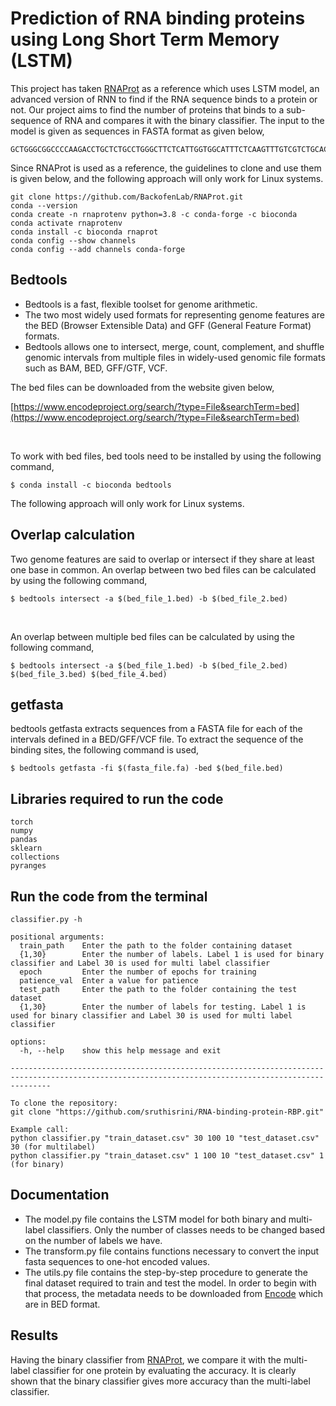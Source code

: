 # Prediction of RNA binding proteins using Long Short Term Memory (LSTM)
This project has taken [RNAProt](https://github.com/BackofenLab/RNAProt) as a reference which uses LSTM model, an advanced version of RNN to find if the RNA sequence binds to a protein or not. Our project aims to find the number of proteins that binds to a sub-sequence of RNA and compares it with the binary classifier. The input to the model is given as sequences in FASTA format as given below,

```
GCTGGGCGGCCCCAAGACCTGCTCTGCCTGGGCTTCTCATTGGTGGCATTTCTCAAGTTTGTCGTCTGCACCATCCGGAAAACCACCTCTCTCT
```


Since RNAProt is used as a reference, the guidelines to clone and use them is given below, and the following approach will only work for Linux systems.
```
git clone https://github.com/BackofenLab/RNAProt.git
conda --version
conda create -n rnaprotenv python=3.8 -c conda-forge -c bioconda
conda activate rnaprotenv
conda install -c bioconda rnaprot
conda config --show channels
conda config --add channels conda-forge
```
 
## Bedtools
* Bedtools is a fast, flexible toolset for genome arithmetic. <br>
* The two most widely used formats for representing genome features are the BED (Browser Extensible Data) and GFF (General Feature Format) formats. <br>
* Bedtools allows one to intersect, merge, count, complement, and shuffle genomic intervals from multiple files in widely-used genomic file formats such as BAM, BED, GFF/GTF, VCF.

The bed files can be downloaded from the website given below,  

[https://www.encodeproject.org/search/?type=File&searchTerm=bed](https://www.encodeproject.org/search/?type=File&searchTerm=bed)

<br>

To work with bed files, bed tools need to be installed by using the following command,
```
$ conda install -c bioconda bedtools
```
The following approach will only work for Linux systems.

## Overlap calculation
Two genome features are said to overlap or intersect if they share at least one base in common. 
An overlap between two bed files can be calculated by using the following command,
```
$ bedtools intersect -a $(bed_file_1.bed) -b $(bed_file_2.bed)
```

<br>

An overlap between multiple bed files can be calculated by using the following command,
```
$ bedtools intersect -a $(bed_file_1.bed) -b $(bed_file_2.bed) $(bed_file_3.bed) $(bed_file_4.bed)
```

## getfasta
bedtools getfasta extracts sequences from a FASTA file for each of the intervals defined in a BED/GFF/VCF file.
To extract the sequence of the binding sites, the following command is used,
```
$ bedtools getfasta -fi $(fasta_file.fa) -bed $(bed_file.bed)
```
## Libraries required to run the code

```
torch
numpy
pandas
sklearn
collections
pyranges
```
## Run the code from the terminal
```
classifier.py -h

positional arguments:
  train_path    Enter the path to the folder containing dataset
  {1,30}        Enter the number of labels. Label 1 is used for binary classifier and Label 30 is used for multi label classifier
  epoch         Enter the number of epochs for training
  patience_val  Enter a value for patience
  test_path     Enter the path to the folder containing the test dataset
  {1,30}        Enter the number of labels for testing. Label 1 is used for binary classifier and Label 30 is used for multi label classifier

options:
  -h, --help    show this help message and exit
 
-----------------------------------------------------------------------------------------------------------------------------------------------------

To clone the repository:
git clone "https://github.com/sruthisrini/RNA-binding-protein-RBP.git"

Example call:
python classifier.py "train_dataset.csv" 30 100 10 "test_dataset.csv" 30 (for multilabel)
python classifier.py "train_dataset.csv" 1 100 10 "test_dataset.csv" 1 (for binary)
```
## Documentation

* The model.py file contains the LSTM model for both binary and multi-label classifiers. Only the number of classes needs to be changed based on the number of labels we have. 
* The transform.py file contains functions necessary to convert the input fasta sequences to one-hot encoded values.
* The utils.py file contains the step-by-step procedure to generate the final dataset required to train and test the model. In order to begin with that process, the metadata needs to be downloaded from [Encode](https://www.encodeproject.org/search/?type=File&searchTerm=bed) which are in BED format.


## Results
Having the binary classifier from [RNAProt](https://github.com/BackofenLab/RNAProt), we compare it with the multi-label classifier for one protein by evaluating the accuracy. It is clearly shown that the binary classifier gives more accuracy than the multi-label classifier.




